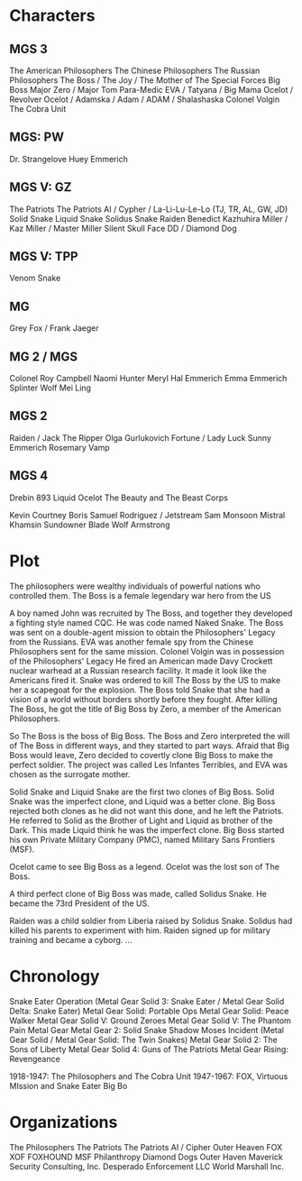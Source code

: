 # Characters
## MGS 3
The American Philosophers
The Chinese Philosophers
The Russian Philosophers
The Boss / The Joy / The Mother of The Special Forces
Big Boss
Major Zero / Major Tom
Para-Medic
EVA / Tatyana / Big Mama
Ocelot / Revolver Ocelot / Adamska / Adam / ADAM / Shalashaska
Colonel Volgin
The Cobra Unit
## MGS: PW
Dr. Strangelove
Huey Emmerich
## MGS V: GZ
The Patriots
The Patriots AI / Cypher / La-Li-Lu-Le-Lo (TJ, TR, AL, GW, JD)
Solid Snake
Liquid Snake
Solidus Snake
Raiden
Benedict Kazhuhira Miller / Kaz Miller / Master Miller
Silent
Skull Face
DD / Diamond Dog
## MGS V: TPP
Venom Snake

## MG
Grey Fox / Frank Jaeger
## MG 2 / MGS
Colonel Roy Campbell
Naomi Hunter
Meryl
Hal Emmerich
Emma Emmerich
Splinter Wolf
Mei Ling
## MGS 2
Raiden / Jack The Ripper
Olga Gurlukovich
Fortune / Lady Luck
Sunny Emmerich
Rosemary
Vamp
## MGS 4
Drebin 893
Liquid Ocelot
The Beauty and The Beast Corps

Kevin
Courtney
Boris
Samuel Rodriguez / Jetstream Sam
Monsoon
Mistral
Khamsin
Sundowner
Blade Wolf
Armstrong
# Plot
The philosophers were wealthy individuals of powerful nations who controlled them.
The Boss is a female legendary war hero from the US

A boy named John was recruited by The Boss, and together they developed a fighting style named CQC.
He was code named Naked Snake.
The Boss was sent on a double-agent mission to obtain the Philosophers' Legacy from the Russians.
EVA was another female spy from the Chinese Philosophers sent for the same mission.
Colonel Volgin was in possession of the Philosophers' Legacy
He fired an American made Davy Crockett nuclear warhead at a Russian research facility.
It made it look like the Americans fired it.
Snake was ordered to kill The Boss by the US to make her a scapegoat for the explosion.
The Boss told Snake that she had a vision of a world without borders shortly before they fought.
After killing The Boss, he got the title of Big Boss by Zero, a member of the American Philosophers.

So The Boss is the boss of Big Boss.
The Boss and Zero interpreted the will of The Boss in different ways, and they started to part ways.
Afraid that Big Boss would leave, Zero decided to covertly clone Big Boss to make the perfect soldier.
The project was called Les Infantes Terribles, and EVA was chosen as the surrogate mother.

Solid Snake and Liquid Snake are the first two clones of Big Boss.
Solid Snake was the imperfect clone, and Liquid was a better clone.
Big Boss rejected both clones as he did not want this done, and he left the Patriots.
He referred to Solid as the Brother of Light and Liquid as brother of the Dark.
This made Liquid think he was the imperfect clone.
Big Boss started his own Private Military Company (PMC), named Military Sans Frontiers (MSF).

Ocelot came to see Big Boss as a legend.
Ocelot was the lost son of The Boss.

A third perfect clone of Big Boss was made, called Solidus Snake.
He became the 73rd President of the US.

Raiden was a child soldier from Liberia raised by Solidus Snake.
Solidus had killed his parents to experiment with him.
Raiden signed up for military training and became a cyborg.
...
# Chronology
Snake Eater Operation (Metal Gear Solid 3: Snake Eater / Metal Gear Solid Delta: Snake Eater)
Metal Gear Solid: Portable Ops
Metal Gear Solid: Peace Walker
Metal Gear Solid V: Ground Zeroes
Metal Gear Solid V: The Phantom Pain
Metal Gear
Metal Gear 2: Solid Snake
Shadow Moses Incident (Metal Gear Solid / Metal Gear Solid: The Twin Snakes)
Metal Gear Solid 2: The Sons of Liberty
Metal Gear Solid 4: Guns of The Patriots
Metal Gear Rising: Revengeance


1918-1947: The Philosophers and The Cobra Unit
1947-1967: FOX, Virtuous MIssion and Snake Eater
Big Bo
# Organizations
The Philosophers
The Patriots
The Patriots AI / Cipher
Outer Heaven
FOX
XOF
FOXHOUND
MSF
Philanthropy
Diamond Dogs
Outer Haven
Maverick Security Consulting, Inc.
Desperado Enforcement LLC
World Marshall Inc.